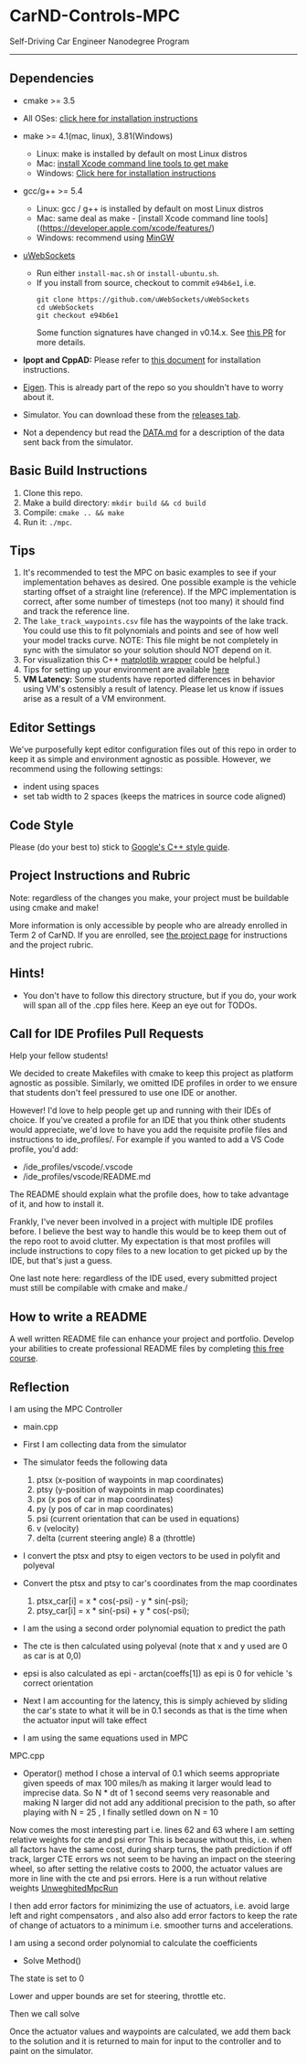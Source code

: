 # CarND-Controls-MPC
Self-Driving Car Engineer Nanodegree Program

---

## Dependencies

* cmake >= 3.5
 * All OSes: [click here for installation instructions](https://cmake.org/install/)
* make >= 4.1(mac, linux), 3.81(Windows)
  * Linux: make is installed by default on most Linux distros
  * Mac: [install Xcode command line tools to get make](https://developer.apple.com/xcode/features/)
  * Windows: [Click here for installation instructions](http://gnuwin32.sourceforge.net/packages/make.htm)
* gcc/g++ >= 5.4
  * Linux: gcc / g++ is installed by default on most Linux distros
  * Mac: same deal as make - [install Xcode command line tools]((https://developer.apple.com/xcode/features/)
  * Windows: recommend using [MinGW](http://www.mingw.org/)
* [uWebSockets](https://github.com/uWebSockets/uWebSockets)
  * Run either `install-mac.sh` or `install-ubuntu.sh`.
  * If you install from source, checkout to commit `e94b6e1`, i.e.
    ```
    git clone https://github.com/uWebSockets/uWebSockets
    cd uWebSockets
    git checkout e94b6e1
    ```
    Some function signatures have changed in v0.14.x. See [this PR](https://github.com/udacity/CarND-MPC-Project/pull/3) for more details.

* **Ipopt and CppAD:** Please refer to [this document](https://github.com/udacity/CarND-MPC-Project/blob/master/install_Ipopt_CppAD.md) for installation instructions.
* [Eigen](http://eigen.tuxfamily.org/index.php?title=Main_Page). This is already part of the repo so you shouldn't have to worry about it.
* Simulator. You can download these from the [releases tab](https://github.com/udacity/self-driving-car-sim/releases).
* Not a dependency but read the [DATA.md](./DATA.md) for a description of the data sent back from the simulator.


## Basic Build Instructions

1. Clone this repo.
2. Make a build directory: `mkdir build && cd build`
3. Compile: `cmake .. && make`
4. Run it: `./mpc`.

## Tips

1. It's recommended to test the MPC on basic examples to see if your implementation behaves as desired. One possible example
is the vehicle starting offset of a straight line (reference). If the MPC implementation is correct, after some number of timesteps
(not too many) it should find and track the reference line.
2. The `lake_track_waypoints.csv` file has the waypoints of the lake track. You could use this to fit polynomials and points and see of how well your model tracks curve. NOTE: This file might be not completely in sync with the simulator so your solution should NOT depend on it.
3. For visualization this C++ [matplotlib wrapper](https://github.com/lava/matplotlib-cpp) could be helpful.)
4.  Tips for setting up your environment are available [here](https://classroom.udacity.com/nanodegrees/nd013/parts/40f38239-66b6-46ec-ae68-03afd8a601c8/modules/0949fca6-b379-42af-a919-ee50aa304e6a/lessons/f758c44c-5e40-4e01-93b5-1a82aa4e044f/concepts/23d376c7-0195-4276-bdf0-e02f1f3c665d)
5. **VM Latency:** Some students have reported differences in behavior using VM's ostensibly a result of latency.  Please let us know if issues arise as a result of a VM environment.

## Editor Settings

We've purposefully kept editor configuration files out of this repo in order to
keep it as simple and environment agnostic as possible. However, we recommend
using the following settings:

* indent using spaces
* set tab width to 2 spaces (keeps the matrices in source code aligned)

## Code Style

Please (do your best to) stick to [Google's C++ style guide](https://google.github.io/styleguide/cppguide.html).

## Project Instructions and Rubric

Note: regardless of the changes you make, your project must be buildable using
cmake and make!

More information is only accessible by people who are already enrolled in Term 2
of CarND. If you are enrolled, see [the project page](https://classroom.udacity.com/nanodegrees/nd013/parts/40f38239-66b6-46ec-ae68-03afd8a601c8/modules/f1820894-8322-4bb3-81aa-b26b3c6dcbaf/lessons/b1ff3be0-c904-438e-aad3-2b5379f0e0c3/concepts/1a2255a0-e23c-44cf-8d41-39b8a3c8264a)
for instructions and the project rubric.

## Hints!

* You don't have to follow this directory structure, but if you do, your work
  will span all of the .cpp files here. Keep an eye out for TODOs.

## Call for IDE Profiles Pull Requests

Help your fellow students!

We decided to create Makefiles with cmake to keep this project as platform
agnostic as possible. Similarly, we omitted IDE profiles in order to we ensure
that students don't feel pressured to use one IDE or another.

However! I'd love to help people get up and running with their IDEs of choice.
If you've created a profile for an IDE that you think other students would
appreciate, we'd love to have you add the requisite profile files and
instructions to ide_profiles/. For example if you wanted to add a VS Code
profile, you'd add:

* /ide_profiles/vscode/.vscode
* /ide_profiles/vscode/README.md

The README should explain what the profile does, how to take advantage of it,
and how to install it.

Frankly, I've never been involved in a project with multiple IDE profiles
before. I believe the best way to handle this would be to keep them out of the
repo root to avoid clutter. My expectation is that most profiles will include
instructions to copy files to a new location to get picked up by the IDE, but
that's just a guess.

One last note here: regardless of the IDE used, every submitted project must
still be compilable with cmake and make./

## How to write a README
A well written README file can enhance your project and portfolio.  Develop your abilities to create professional README files by completing [this free course](https://www.udacity.com/course/writing-readmes--ud777).

## Reflection

I am using the MPC Controller

* main.cpp

* First I am collecting data from the simulator
* The simulator feeds the following data
   1. ptsx (x-position of waypoints in map coordinates)
   2. ptsy (y-position of waypoints in map coordinates)
   3. px (x pos of car in map coordinates)
   4. py (y pos of car in map coordinates)
   5. psi (current orientation that can be used in equations)
   6. v (velocity)
   7. delta (current steering angle)
   8 a (throttle)
   
 * I convert the ptsx and ptsy to eigen vectors to be used in polyfit and polyeval
 * Convert the ptsx and ptsy to car's coordinates from the map coordinates
     1. ptsx_car[i] = x * cos(-psi) - y * sin(-psi);
     2. ptsy_car[i] = x * sin(-psi) + y * cos(-psi);
     
 * I am the using a second order polynomial equation to predict the path
 * The cte is then calculated using polyeval (note that x and y used are 0 as car is at 0,0)
 * epsi is also calculated as epi - arctan(coeffs[1]) as epi is 0 for vehicle 's correct orientation
 * Next I am accounting for the latency, this is simply achieved by sliding the car's state to what it will be
 in 0.1 seconds as that is the time when the actuator input will take effect
 * I am using the same equations used in MPC
 
 MPC.cpp
 
 
 * Operator() method
 I chose a interval of 0.1 which seems appropriate given speeds of max 100 miles/h as making it
 larger would lead to imprecise data. So N * dt of 1 second seems very reasonable and making N larger did not
 add any additional precision to the path, so after playing with N = 25 , I finally setlled down on N = 10
 
 
 Now comes the most interesting part i.e. lines 62 and 63 where I am setting relative weights for cte and psi error
 This is because without this, i.e. when all factors have the same cost, during sharp turns, the path prediction if off track, larger CTE errors ws not seem to be having an impact on the steering wheel, so after setting the relative costs to
2000, the actuator values are more in line with the cte and psi errors. Here is a run without relative weights
 [UnweghitedMpcRun](https://www.youtube.com/watch?v=-NTwll8s4rE)
 
 I then add error factors for minimizing the use of actuators, i.e. avoid large left and right compensators , and also
 also add error factors to keep the rate of change of actuators to a minimum i.e. smoother turns and accelerations.
 
 I am using a second order polynomial to calculate the coefficients
 
 * Solve Method()
 
 The state is set to 0
 
 Lower and upper bounds are set for steering, throttle etc.
 
 Then we call solve
 
 Once the actuator values and waypoints are calculated, we add them back to the 
 solution and it is returned to main for input to the controller and to paint 
 on the simulator.
 
 
 
 
 
 
 
 
 

